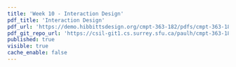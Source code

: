 ```yaml
---
title: 'Week 10 - Interaction Design'
pdf_title: 'Interaction Design'
pdf_url: 'https://demo.hibbittsdesign.org/cmpt-363-182/pdfs/cmpt-363-182-interaction-design.pdf'
pdf_git_repo_url: 'https://csil-git1.cs.surrey.sfu.ca/paulh/cmpt-363-182-slides/blob/master/interaction-design/slides.md'
published: true
visible: true
cache_enable: false
---
```

